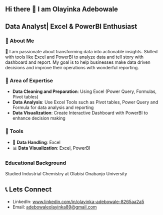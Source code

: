 ## Hi there 👋 I am Olayinka Adebowale 

## Data Analyst| Excel & PowerBI Enthusiast 

### 🚀 About Me

🎯 I am passionate about transforming data into actionable insights. Skilled with tools like Excel and PowerBI to analyze data and tell story with dashboard and report. My goal is to help businesses make data driven decisions and improve their operations with wonderful reporting.

### 🔎 Area of Expertise 
- **Data Cleaning and Preparation**: Using Excel (Power Query, Formulas, Pivot tables)
- **Data Analysis**: Use Excel Tools such as Pivot tables, Power Query and Formula for data analysis and reporting
- **Data Visualization**: Create Interactive Dashboard with PowerBI to enhance decision making

 ### 🔧 Tools 
  - 📂 **Data Handling**: Excel
  - 📊 **Data Visualization**: Excel, PowerBI

### Educational Background 
Studied Industrial Chemistry at Olabisi Onabanjo University 

 ## 📞 Lets Connect
 - LinkedIn:
 www.linkedin.com/in/olayinka-adebowale-8265aa2a5
- Email:
adebowaleolayinka89@gmail.com
  

<!--
**AdebowaleOlayinka/AdebowaleOlayinka** is a ✨ _special_ ✨ repository because its `README.md` (this file) appears on your GitHub profile.

Here are some ideas to get you started:

- 🔭 I’m currently working on ...
- 🌱 I’m currently learning ...
- 👯 I’m looking to collaborate on ...
- 🤔 I’m looking for help with ...
- 💬 Ask me about ...
- 📫 How to reach me: ...
- 😄 Pronouns: ...
- ⚡ Fun fact: ...
-->
